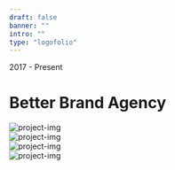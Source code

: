 ```yaml
---
draft: false
banner: ""
intro: ""
type: "logofolio"
---
```

<div class="row">
    <div class="col-sm-5">
        <p class="project-title logofolio-title">
            2017 - Present
        </p>
    </div>
</div>
<div class="row">
    <div class="col-sm-5">
        <h1 class="project-intro logofolio-intro">
            Better Brand Agency
        </h1>
    </div>
</div>

<div class="row">
    <div class="col-xs-3">
        <img src="/img/logofolio/uha_logo.jpg" alt="project-img" class="project-img">
    </div>
    <div class="col-xs-3">
        <img src="/img/logofolio/uha_logo.jpg" alt="project-img" class="project-img">
    </div>
    <div class="col-xs-3">
        <img src="/img/logofolio/uha_logo.jpg" alt="project-img" class="project-img">
    </div>
    <div class="col-xs-3">
        <img src="/img/logofolio/uha_logo.jpg" alt="project-img" class="project-img">
    </div>
</div>
